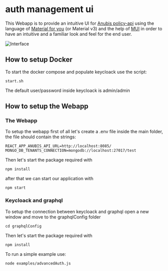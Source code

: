 # auth management ui

This Webapp is to provide an intuitive UI for [Anubis policy-api](https://github.com/orchestracities/anubis) using the language of [Material for you](https://m3.material.io/) (or Material v3) and the help of [MUI](https://mui.com/) in order to have an intuitive and a familiar look and feel for the end user.

![Interface](https://user-images.githubusercontent.com/34061179/161280350-a7a9fa46-9176-447c-b031-050f9e17f6a7.png)

## How to setup Docker

To start the docker compose and populate keycloack use the script:

```
start.sh
```
The default user/password inside keycloack is admin/admin

## How to setup the Webapp

### The Webapp

To setup the webapp first of all let's create a .env file inside the main folder, the file should contain the strings:

```
REACT_APP_ANUBIS_API_URL=http://localhost:8085/
MONGO_DB_TENANTS_CONNECTION=mongodb://localhost:27017/test
```

Then let's start the package required with

```
npm install
```

after that we can start our application with

```
npm start
```

###  Keycloack and graphql

To setup the connection between keycloack and graphql open a new window and move to the graphqlConfig folder

```
cd graphqlConfig
```

Then let's start the package required with

```
npm install
```

To run a simple example use:

```
node examples/advancedAuth.js
```
